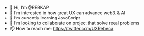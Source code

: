 - 👋 Hi, I’m @REBKAP
- 👀 I’m interested in how great UX can advance web3, & AI
- 🌱 I’m currently learning JavaScript
- 💞️ I’m looking to collaborate on project that solve reeal problems
- 📫 How to reach me: https://twitter.com/UXRebeca

<!---
REBKAP/REBKAP is a ✨ special ✨ repository because its `README.md` (this file) appears on your GitHub profile.
You can click the Preview link to take a look at your changes.
--->
